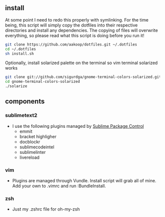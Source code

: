## install

At some point I need to redo this properly with symlinking. For the time being, this script will simply copy the dotfiles into their respective directories and install any dependencies. The copying of files will overwrite everything, so please read what this script is doing before you run it!

```sh
git clone https://github.com/aakoop/dotfiles.git ~/.dotfiles
cd ~/.dotfiles
sh install.sh
```
Optionally, install solarized palette on the terminal so vim terminal solarized works
```sh
git clone git://github.com/sigurdga/gnome-terminal-colors-solarized.git
cd gnome-terminal-colors-solarized
./solarize
```

## components

### sublimetext2 
* I use the following plugins managed by [Sublime Package Control](http://wbond.net/sublime_packages/package_control)
  * emmit
  * bracket highligher
  * docblockr
  * sublimecodeintel
  * sublimelinter
  * livereload

### vim
* Plugins are managed through Vundle. Install script will grab all of mine. Add your own to .vimrc and run :BundleInstall.

### zsh 
* Just my .zshrc file for oh-my-zsh
